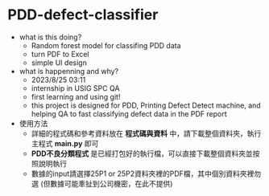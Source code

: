 # PDD-defect-classifier

- what is this doing?
  - Random forest model for classifing PDD data
  - turn PDF to Excel 
  - simple UI design
- what is happenning and why?
  - 2023/8/25 03:11
  - internship in USIG SPC QA
  - first learning and using git!
  - this project is designed for PDD, Printing Defect Detect machine, and helping QA to fast classifying defect data in the PDF report
-  使用方法
   -  詳細的程式碼和參考資料放在 **程式碼與資料** 中，請下載整個資料夾，執行主程式 **main.py** 即可
   -  **PDD不良分類程式** 是已經打包好的執行檔，可以直接下載整個資料夾並按照說明執行
   -  數據的input請選擇25P1 or 25P2資料夾裡的PDF檔，其中個別資料夾裡勿選 (但數據可能牽扯到公司機密，在此不提供)
